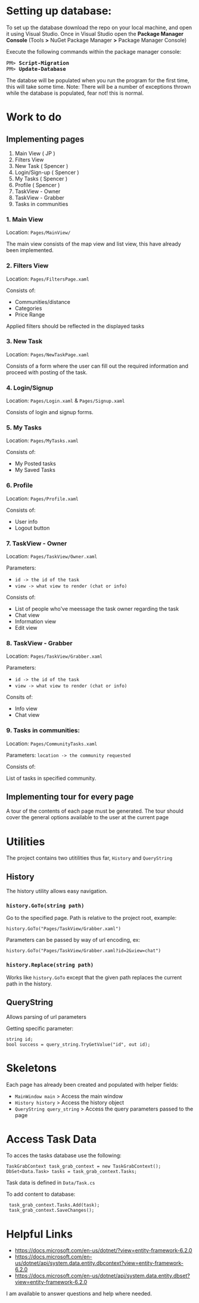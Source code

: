 # Setting up database:

To set up the database download the repo on your local machine, and open it using Visual Studio.
Once in Visual Studio open the **Package Manager Console** (Tools **>** NuGet Package Manager **>** Package Manager Console)

Execute the following commands within the package manager console:
<pre>
PM> <b>Script-Migration</b>
PM> <b>Update-Database</b>
</pre>

The databse will be populated when you run the program for the first time, this will take some time. 
Note: There will be a number of exceptions thrown while the database is populated, fear not! this is normal.

# Work to do

## Implementing pages

1. Main View ( JP )
2. Filters View
3. New Task ( Spencer )
4. Login/Sign-up ( Spencer )
5. My Tasks ( Spencer )
6. Profile ( Spencer )
7. TaskView - Owner
8. TaskView - Grabber
9. Tasks in communities

### 1. Main View

Location: `Pages/MainView/`

The main view consists of the map view and list view, this have already been implemented.

### 2. Filters View

Location: `Pages/FiltersPage.xaml`

Consists of:
-  Communities/distance
-  Categories
-  Price Range

Applied filters should be reflected in the displayed tasks

### 3. New Task

Location: `Pages/NewTaskPage.xaml`

Consists of a form where the user can fill out the required information and proceed with posting of the task.

### 4. Login/Signup

Location: `Pages/Login.xaml` & `Pages/Signup.xaml`

Consists of login and signup forms. 

### 5. My Tasks

Location: `Pages/MyTasks.xaml` 

Consists of:
- My Posted tasks
- My Saved Tasks

### 6. Profile

Location: `Pages/Profile.xaml`

Consists of: 
- User info
- Logout button

### 7. TaskView - Owner

Location: `Pages/TaskView/Owner.xaml`

Parameters: 
- `id -> the id of the task`
- `view -> what view to render (chat or info)`

Consists of:
- List of people who've meessage the task owner regarding the task
- Chat view 
- Information view
- Edit view

### 8. TaskView - Grabber

Location: `Pages/TaskView/Grabber.xaml`

Parameters: 
- `id -> the id of the task`
- `view -> what view to render (chat or info)`

Consits of:

- Info view
- Chat view

### 9. Tasks in communities:

Location: `Pages/CommunityTasks.xaml`

Parameters: `location -> the community requested`

Consists of:

List of tasks in specified community.

## Implementing tour for every page

A tour of the contents of each page must be generated. The tour should cover the general options available to the user at the current page

# Utilities

The project contains two utitilities thus far, `History` and `QueryString`

## History

The history utility allows easy navigation.

### `history.GoTo(string path)`

 Go to the specified page. Path is relative to the project root, example: 

`history.GoTo("Pages/TaskView/Grabber.xaml")`

Parameters can be passed by way of url encoding, ex:

`history.GoTo("Pages/TaskView/Grabber.xaml?id=2&view=chat")`

### `history.Replace(string path)`

Works like `history.GoTo` except that the given path replaces the current path in the history.

## QueryString

Allows parsing of url parameters

Getting specific parameter:

```
string id;
bool success = query_string.TryGetValue("id", out id);
```

# Skeletons

Each page has already been created and populated with helper fields:

- `MainWindow main` > Access the main window 
- `History history` > Access the history object
- `QueryString query_string` > Access the query parameters passed to the page

# Access Task Data

To acces the tasks database use the following:

```
TaskGrabContext task_grab_context = new TaskGrabContext();
DbSet<Data.Task> tasks = task_grab_context.Tasks;
```

Task data is defined in `Data/Task.cs`

To add content to database:

```
 task_grab_context.Tasks.Add(task);
 task_grab_context.SaveChanges();
```

# Helpful Links

- https://docs.microsoft.com/en-us/dotnet/?view=entity-framework-6.2.0
- https://docs.microsoft.com/en-us/dotnet/api/system.data.entity.dbcontext?view=entity-framework-6.2.0
- https://docs.microsoft.com/en-us/dotnet/api/system.data.entity.dbset?view=entity-framework-6.2.0


I am available to answer questions and help where needed.
